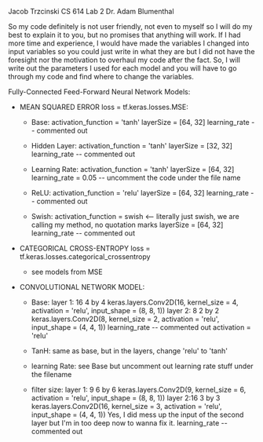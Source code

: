 Jacob Trzcinski
CS 614
Lab 2
Dr. Adam Blumenthal

So my code definitely is not user friendly, not even to myself so I will do my best to explain it to you, 
but no promises that anything will work. If I had more time and experience, I would have made the variables
I changed into input variables so you could just write in what they are but I did not have the foresight
nor the motivation to overhaul my code after the fact. So, I will write out the parameters I used for each 
model and you will have to go through my code and find where to change the variables.

Fully-Connected Feed-Forward Neural Network Models:
- MEAN SQUARED ERROR   loss = tf.keras.losses.MSE:
    - Base:
        activation_function = 'tanh'
        layerSize = [64, 32]
        learning_rate -- commented out

    - Hidden Layer:
        activation_function = 'tanh'
        layerSize = [32, 32]
        learning_rate -- commented out
    
    - Learning Rate:
        activation_function = 'tanh'
        layerSize = [64, 32]
        learning_rate = 0.05 -- uncomment the code under the file name

    - ReLU:
        activation_function = 'relu'
        layerSize = [64, 32]
        learning_rate -- commented out

    - Swish:
        activation_function = swish  <-- literally just swish, we are calling my method, no quotation marks
        layerSize = [64, 32]
        learning_rate -- commented out

- CATEGORICAL CROSS-ENTROPY     loss = tf.keras.losses.categorical_crossentropy
    - see models from MSE

- CONVOLUTIONAL NETWORK MODEL:
    - Base:
        layer 1: 16 4 by 4      keras.layers.Conv2D(16, kernel_size = 4, activation = 'relu', input_shape = (8, 8, 1))
        layer 2: 8  2 by 2      keras.layers.Conv2D(8, kernel_size = 2, activation = 'relu', input_shape = (4, 4, 1))
        learning_rate -- commented out
        activation = 'relu'

    - TanH:
        same as base, but in the layers, change 'relu' to 'tanh'

    - learning Rate:
        see Base but uncomment out learning rate stuff under the filename

    - filter size:
        layer 1: 9 6 by 6   keras.layers.Conv2D(9, kernel_size = 6, activation = 'relu', input_shape = (8, 8, 1))
        layer 2:16 3 by 3   keras.layers.Conv2D(16, kernel_size = 3, activation = 'relu', input_shape = (4, 4, 1))
                Yes, I did mess up the input of the second layer but I'm in too deep now to wanna fix it.
        learning_rate -- commented out
        
